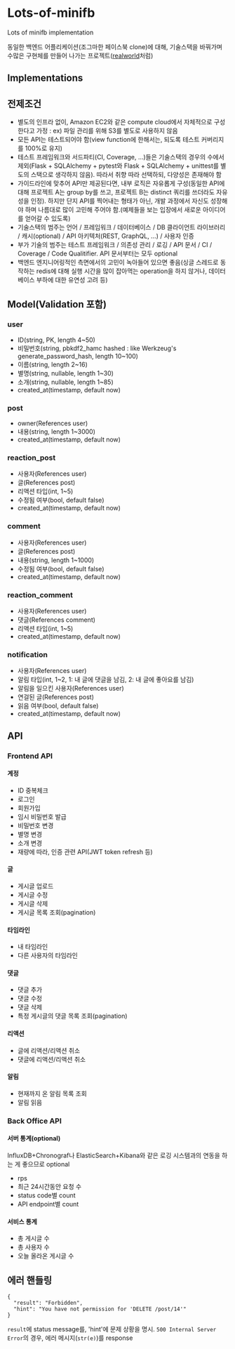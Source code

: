 # Lots-of-minifb
Lots of minifb implementation

동일한 백엔드 어플리케이션(조그마한 페이스북 clone)에 대해, 기술스택을 바꿔가며 수많은 구현체를 만들어 나가는 프로젝트([realworld](https://github.com/gothinkster/realworld)처럼)

## Implementations

## 전제조건
- 별도의 인프라 없이, Amazon EC2와 같은 compute cloud에서 자체적으로 구성한다고 가정 : ex) 파일 관리를 위해 S3를 별도로 사용하지 않음
- 모든 API는 테스트되어야 함(view function에 한해서는, 되도록 테스트 커버리지를 100%로 유지)
- 테스트 프레임워크와 서드파티(CI, Coverage, ...)들은 기술스택의 경우의 수에서 제외(Flask + SQLAlchemy + pytest와 Flask + SQLAlchemy + unittest를 별도의 스택으로 생각하지 않음). 따라서 취향 따라 선택하되, 다양성은 존재해야 함
- 가이드라인에 맞추어 API만 제공된다면, 내부 로직은 자유롭게 구성(동일한 API에 대해 프로젝트 A는 group by를 쓰고, 프로젝트 B는 distinct 쿼리를 쓰더라도 자유성을 인정). 하지만 단지 API를 찍어내는 형태가 아닌, 개발 과정에서 자신도 성장해야 하며 나름대로 많이 고민해 주어야 함.(예제들을 보는 입장에서 새로운 아이디어를 얻어갈 수 있도록)
- 기술스택의 범주는 언어 / 프레임워크 / 데이터베이스 / DB 클라이언트 라이브러리 / 캐시(optional) / API 아키텍처(REST, GraphQL, ...) / 사용자 인증
- 부가 기술의 범주는 테스트 프레임워크 / 의존성 관리 / 로깅 / API 문서 / CI / Coverage / Code Qualitifier. API 문서부터는 모두 optional
- 백엔드 엔지니어링적인 측면에서의 고민이 녹아들어 있으면 좋음(싱글 스레드로 동작하는 redis에 대해 실행 시간을 많이 잡아먹는 operation을 하지 않거나, 데이터베이스 부하에 대한 유연성 고려 등)

## Model(Validation 포함)
### user
- ID(string, PK, length 4~50)
- 비밀번호(string, pbkdf2_hamc hashed : like Werkzeug's generate_password_hash, length 10~100)
- 이름(string, length 2~16)
- 별명(string, nullable, length 1~30)
- 소개(string, nullable, length 1~85)
- created_at(timestamp, default now)

### post
- owner(References user)
- 내용(string, length 1~3000)
- created_at(timestamp, default now)

### reaction_post
- 사용자(References user)
- 글(References post)
- 리액션 타입(int, 1~5)
- 수정됨 여부(bool, default false)
- created_at(timestamp, default now)

### comment
- 사용자(References user)
- 글(References post)
- 내용(string, length 1~1000)
- 수정됨 여부(bool, default false)
- created_at(timestamp, default now)

### reaction_comment
- 사용자(References user)
- 댓글(References comment)
- 리액션 타입(int, 1~5)
- created_at(timestamp, default now)

### notification
- 사용자(References user)
- 알림 타입(int, 1~2, 1: 내 글에 댓글을 남김, 2: 내 글에 좋아요를 남김)
- 알림을 일으킨 사용자(References user)
- 연걸된 글(References post)
- 읽음 여부(bool, default false)
- created_at(timestamp, default now)

## API
### Frontend API
#### 계정
- ID 중복체크
- 로그인
- 회원가입
- 임시 비밀번호 발급
- 비밀번호 변경
- 별명 변경
- 소개 변경
- 재량에 따라, 인증 관련 API(JWT token refresh 등)

#### 글
- 게시글 업로드
- 게시글 수정
- 게시글 삭제
- 게시글 목록 조회(pagination)

#### 타임라인
- 내 타임라인
- 다른 사용자의 타임라인

#### 댓글
- 댓글 추가
- 댓글 수정
- 댓글 삭제
- 특정 게시글의 댓글 목록 조회(pagination)

#### 리액션
- 글에 리액션/리액션 취소
- 댓글에 리액션/리액션 취소

#### 알림
- 현재까지 온 알림 목록 조회
- 알림 읽음

### Back Office API
#### 서버 통계(optional)
InfluxDB+Chronograf나 ElasticSearch+Kibana와 같은 로깅 시스템과의 연동을 하는 게 좋으므로 optional

- rps
- 최근 24시간동안 요청 수
- status code별 count
- API endpoint별 count

#### 서비스 통계
- 총 게시글 수
- 총 사용자 수
- 오늘 올라온 게시글 수

## 에러 핸들링
```
{
  "result": "Forbidden",
  "hint": "You have not permission for 'DELETE /post/14'"
}
```
`result`에 status message를, 'hint'에 문제 상황을 명시. `500 Internal Server Error`의 경우, 에러 메시지(`str(e)`)를 response
